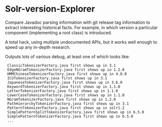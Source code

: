 # Solr-version-Explorer

Compare Javadoc parsing information with git release tag information to extract interesting historical facts.
For example, in which version a particular component (implementing a root class) is introduced.

A total hack, using multiple undocumented APIs, but it works well enough to speed up any in-depth research.

Outputs lots of various debug, at least one of which looks like:


     ClassicTokenizerFactory.java first shows up in 3.1
     EdgeNGramTokenizerFactory.java first shows up in 1.2.0
     HMMChineseTokenizerFactory.java first shows up in 4.8.0
     ICUTokenizerFactory.java first shows up in 3.1
     JapaneseTokenizerFactory.java first shows up in 3.6.0
     KeywordTokenizerFactory.java first shows up in 1.1.0
     LetterTokenizerFactory.java first shows up in 1.1.0
     LowerCaseTokenizerFactory.java first shows up in 1.1.0
     NGramTokenizerFactory.java first shows up in 1.2.0
     PathHierarchyTokenizerFactory.java first shows up in 3.1
     PatternTokenizerFactory.java first shows up in solr1.2
     SimplePatternSplitTokenizerFactory.java first shows up in 6.5.0
     SimplePatternTokenizerFactory.java first shows up in 6.5.0
     ...
